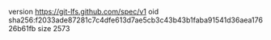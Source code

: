 version https://git-lfs.github.com/spec/v1
oid sha256:f2033ade87281c7c4dfe613d7ae5cb3c43b43b1faba91541d36aea17626b61fb
size 2573
